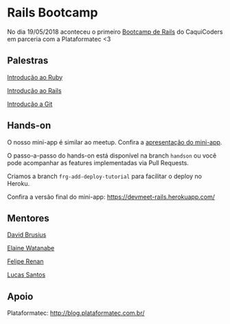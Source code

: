 # Rails Bootcamp

No dia 19/05/2018 aconteceu o primeiro [Bootcamp de Rails](https://www.meetup.com/pt-BR/CaquiCoders/events/249799442/) do CaquiCoders em parceria com a Plataformatec <3

## Palestras

[Introdução ao Ruby](https://speakerdeck.com/souumlucas/uma-introducao-ao-ruby)

[Introdução ao Rails](https://speakerdeck.com/elainenaomi/bootcamp-de-rails-caquicoders-meetup)

[Introdução a Git](https://speakerdeck.com/feliperenan/git)

## Hands-on

O nosso mini-app é similar ao meetup.
Confira a [apresentação do mini-app](https://speakerdeck.com/davidbrusius/handson-rails-bootcamp).

O passo-a-passo do hands-on está disponível na branch `handson` ou você pode acompanhar as features implementadas via Pull Requests.

Criamos a branch `frg-add-deploy-tutorial` para facilitar o deploy no Heroku.

Confira a versão final do mini-app: https://devmeet-rails.herokuapp.com/

## Mentores

[David Brusius](https://github.com/davidbrusius)

[Elaine Watanabe](http://github.com/elainenaomi)

[Felipe Renan](https://github.com/feliperenan)

[Lucas Santos](https://github.com/souumlucas)

## Apoio

Plataformatec: http://blog.plataformatec.com.br/
